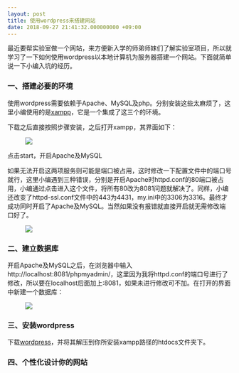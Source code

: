 ```yaml
---
layout: post
title: 使用wordpress来搭建网站
date: 2018-09-27 21:41:32.000000000 +09:00
---
```


最近要帮实验室做一个网站，来方便新入学的师弟师妹们了解实验室项目，所以就学习了一下如何使用wordpress以本地计算机为服务器搭建一个网站。下面就简单说一下小编入坑的经历。

### 一、搭建必要的环境

使用wordpress需要依赖于Apache、MySQL及php。分别安装这些太麻烦了，这里小编使用的是[xampp](https://www.apachefriends.org/index.html)，它是一个集成了这三个的环境。

下载之后直接按照步骤安装，之后打开xampp，其界面如下：

<figure>
    <a><img src="{{site.url}}/my_pics/xampp1.png"></a>
</figure>

点击start，开启Apache及MySQL

如果无法开启这两项服务则可能是端口被占用，这时修改一下配置文件中的端口号就行，这里小编遇到三种错误，分别是开启Apache时httpd.conf的80端口被占用，小编通过点击进入这个文件，将所有80改为8081问题就解决了。同样，小编还改变了httpd-ssl.conf文件中的443为4431，my.ini中的3306为3316。最终才成功同时开启了Apache及MySQL。当然如果没有报错就直接开启就无需修改端口好了。

<figure>
    <a><img src="{{site.url}}/my_pics/xampp2.png"></a>
</figure>

### 二、建立数据库

开启Apache及MySQL之后，在浏览器中输入http://localhost:8081/phpmyadmin/，这里因为我将httpd.conf的端口号进行了修改，所以要在localhost后面加上:8081，如果未进行修改可不加。在打开的界面中新建一个数据库：

<figure>
    <a><img src="{{site.url}}/my_pics/xampp3.png"></a>
</figure>

### 三、安装wordpress

下载[wordpress](https://wordpress.org/download/)，并将其解压到你所安装xampp路径的htdocs文件夹下。

### 四、个性化设计你的网站